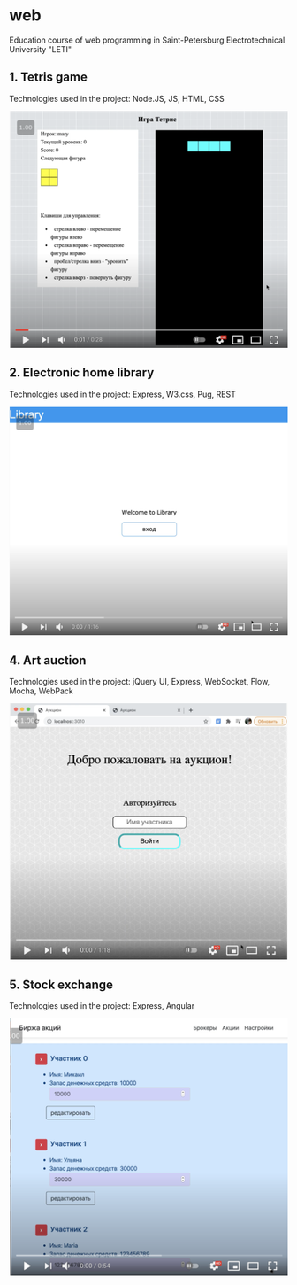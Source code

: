 # web
Education course of web programming in Saint-Petersburg Electrotechnical University "LETI"

## 1. Tetris game
Technologies used in the project: Node.JS, JS, HTML, CSS

[![Watch the video](./screen-video/lab1.png) ](https://youtu.be/vOJGrsvSfmI)

## 2. Electronic home library
Technologies used in the project: Express, W3.css, Pug, REST

[![Watch the video](./screen-video/lab2.png)](https://youtu.be/MOYeE2acNdI)

## 4. Art auction
Technologies used in the project: jQuery UI, Express, WebSocket, Flow, Mocha, WebPack 

[![Watch the video](./screen-video/lab4.png)](https://youtu.be/I9uRCdx0OwA)

## 5. Stock exchange
Technologies used in the project: Express, Angular

[![Watch the video](./screen-video/lab5.png)](https://youtu.be/cjHeWg1r-BU)
